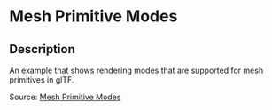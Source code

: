 # Mesh Primitive Modes

## Description

An example that shows rendering modes that are supported for mesh primitives in glTF.

Source: [Mesh Primitive Modes](https://github.com/KhronosGroup/glTF-Sample-Assets/tree/6f5b2f56eb285aa25b86f2de992596e596c5182d/Models/MeshPrimitiveModes)
